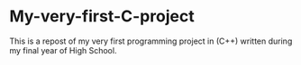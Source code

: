 # My-very-first-C-project
This is a repost of my very first programming project in (C++) written during my final year of High School.
